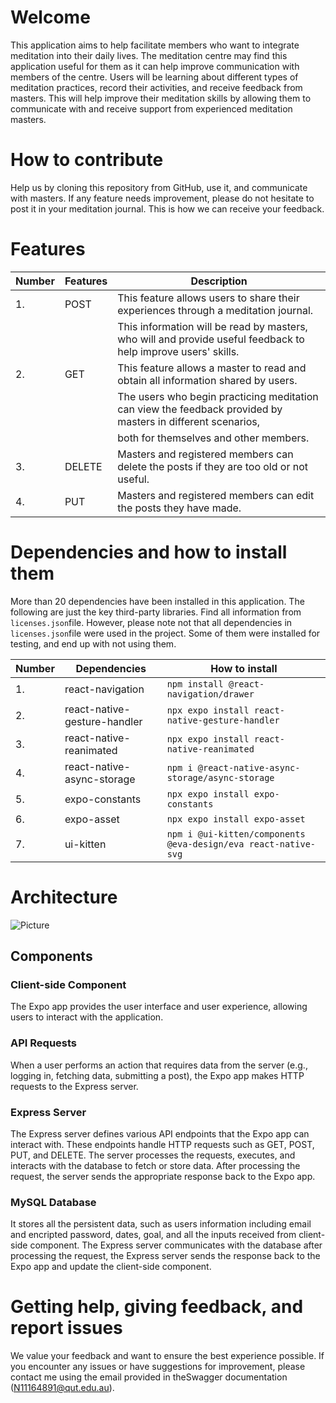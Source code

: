 # Welcome

This application aims to help facilitate members who want to integrate meditation into their daily lives. The meditation centre may find this application useful for them as it can help improve communication with members of the centre. Users will be learning about different types of meditation practices, record their activities, and receive feedback from masters. This will help improve their meditation skills by allowing them to communicate with and receive support from experienced meditation masters.

# How to contribute

Help us by cloning this repository from GitHub, use it, and communicate with masters. If any feature needs improvement, please do not hesitate to post it in your meditation journal. This is how we can receive your feedback.

# Features

<!-- prettier-ignore -->
| **Number** |    **Features** |                                                **Description**                                               |      
|------------|-----------------|--------------------------------------------------------------------------------------------------------------|
| 1.         |       POST      | This feature allows users to share their experiences through a meditation journal.                           |
|            |                 | This information will be read by masters, who will and provide useful feedback to help improve users' skills.|      
| 2.         |       GET       | This feature allows a master to read and obtain all information shared by users.                             |
|            |                 | The users who begin practicing meditation can view the feedback provided by masters in different scenarios,  |
|            |                 | both for themselves and other members.                                                                       |    
| 3.         |      DELETE     | Masters and registered members can delete the posts if they are too old or not useful.                       |      
| 4.         |       PUT       | Masters and registered members can edit the posts they have made.                                            |

# Dependencies and how to install them

More than 20 dependencies have been installed in this application. The following are just the key third-party libraries. Find all information from `licenses.json`file. However, please note not that all dependencies in `licenses.json`file were used in the project. Some of them were installed for testing, and end up with not using them.

<!-- prettier-ignore -->
| **Number** |         **Dependencies**        | **How to install**                                                 |   
|------------|---------------------------------|--------------------------------------------------------------------| 
| 1.         | react-navigation                | ```npm install @react-navigation/drawer```                         |   
| 2.         | react-native-gesture-handler    | ```npx expo install react-native-gesture-handler```                |   
| 3.         | react-native-reanimated         | ```npx expo install react-native-reanimated```                     |
| 4.         | react-native-async-storage      | ```npm i @react-native-async-storage/async-storage ```             |
| 5.         | expo-constants                  | ```npx expo install expo-constants  ```                            |
| 6.         | expo-asset                      | ```npx expo install expo-asset```                                  |
| 7.         | ui-kitten                       | ```npm i @ui-kitten/components @eva-design/eva react-native-svg``` |

# Architecture

![Picture ](../Front-end/assets/Image.png)

## Components

### Client-side Component

The Expo app provides the user interface and user experience, allowing users to interact with the application.

### API Requests

When a user performs an action that requires data from the server (e.g., logging in, fetching data, submitting a post), the Expo app makes HTTP requests to the Express server.

### Express Server

The Express server defines various API endpoints that the Expo app can interact with. These endpoints handle HTTP requests such as GET, POST, PUT, and DELETE.
The server processes the requests, executes, and interacts with the database to fetch or store data. After processing the request, the server sends the appropriate response back to the Expo app.

### MySQL Database

It stores all the persistent data, such as users information including email and encripted password, dates, goal, and all the inputs received from client-side component. The Express server communicates with the database after processing the request, the Express server sends the response back to the Expo app and update the client-side component.

# Getting help, giving feedback, and report issues

We value your feedback and want to ensure the best experience possible. If you encounter any issues or have suggestions for improvement, please contact me using the email provided in theSwagger documentation (N11164891@qut.edu.au).
